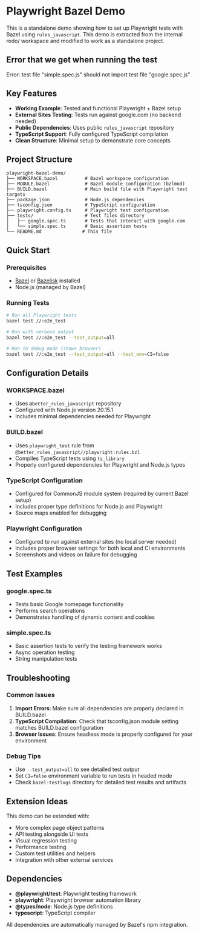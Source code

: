 # Playwright Bazel Demo

This is a standalone demo showing how to set up Playwright tests with Bazel using `rules_javascript`. This demo is extracted from the internal redo/ workspace and modified to work as a standalone project.

## Error that we get when running the test
Error: test file "simple.spec.js" should not import test file "google.spec.js"

## Key Features

- **Working Example**: Tested and functional Playwright + Bazel setup
- **External Sites Testing**: Tests run against google.com (no backend needed)
- **Public Dependencies**: Uses public `rules_javascript` repository
- **TypeScript Support**: Fully configured TypeScript compilation
- **Clean Structure**: Minimal setup to demonstrate core concepts

## Project Structure

```
playwright-bazel-demo/
├── WORKSPACE.bazel          # Bazel workspace configuration
├── MODULE.bazel             # Bazel module configuration (bzlmod)
├── BUILD.bazel              # Main build file with Playwright test targets
├── package.json             # Node.js dependencies
├── tsconfig.json            # TypeScript configuration
├── playwright.config.ts     # Playwright test configuration
├── tests/                   # Test files directory
│   ├── google.spec.ts       # Tests that interact with google.com
│   └── simple.spec.ts       # Basic assertion tests
└── README.md               # This file
```

## Quick Start

### Prerequisites

- [Bazel](https://bazel.build/install) or [Bazelisk](https://github.com/bazelbuild/bazelisk) installed
- Node.js (managed by Bazel)

### Running Tests

```bash
# Run all Playwright tests
bazel test //:e2e_test

# Run with verbose output
bazel test //:e2e_test --test_output=all

# Run in debug mode (shows browser)
bazel test //:e2e_test --test_output=all --test_env=CI=false
```

## Configuration Details

### WORKSPACE.bazel

- Uses `@better_rules_javascript` repository
- Configured with Node.js version 20.15.1
- Includes minimal dependencies needed for Playwright

### BUILD.bazel

- Uses `playwright_test` rule from `@better_rules_javascript//playwright:rules.bzl`
- Compiles TypeScript tests using `ts_library`
- Properly configured dependencies for Playwright and Node.js types

### TypeScript Configuration

- Configured for CommonJS module system (required by current Bazel setup)
- Includes proper type definitions for Node.js and Playwright
- Source maps enabled for debugging

### Playwright Configuration

- Configured to run against external sites (no local server needed)
- Includes proper browser settings for both local and CI environments
- Screenshots and videos on failure for debugging

## Test Examples

### google.spec.ts

- Tests basic Google homepage functionality
- Performs search operations
- Demonstrates handling of dynamic content and cookies

### simple.spec.ts

- Basic assertion tests to verify the testing framework works
- Async operation testing
- String manipulation tests

## Troubleshooting

### Common Issues

1. **Import Errors**: Make sure all dependencies are properly declared in BUILD.bazel
2. **TypeScript Compilation**: Check that tsconfig.json module setting matches BUILD.bazel configuration
3. **Browser Issues**: Ensure headless mode is properly configured for your environment

### Debug Tips

- Use `--test_output=all` to see detailed test output
- Set `CI=false` environment variable to run tests in headed mode
- Check `bazel-testlogs` directory for detailed test results and artifacts

## Extension Ideas

This demo can be extended with:

- More complex page object patterns
- API testing alongside UI tests
- Visual regression testing
- Performance testing
- Custom test utilities and helpers
- Integration with other external services

## Dependencies

- **@playwright/test**: Playwright testing framework
- **playwright**: Playwright browser automation library
- **@types/node**: Node.js type definitions
- **typescript**: TypeScript compiler

All dependencies are automatically managed by Bazel's npm integration.
